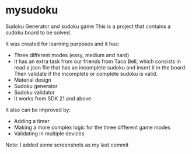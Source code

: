 # mysudoku
Sudoku Generator and sudoku game
This is a project that contains a sudoku board to be solved.

It was created for learning purposes and it has:
 - Three different modes (easy, medium and hard)
 - It has an extra task from our friends from Taco Bell, which consists in read a json file that has an incomplete sudoku and insert it in the board. Then validate if the incomplete or complete sudoku is valid.
 - Material design
 - Sudoku generator
 - Sudoku validator
 - It works from SDK 21 and above
 
It also can be improved by:
 - Adding a timer
 - Making a more complex logic for the three different game modes
 - Validating in multiple devices

Note: I added some screenshots as my last commit
